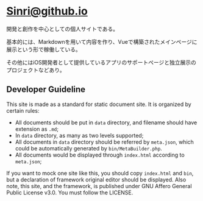 # [Sinri@github.io](https://sinri.github.io)

開発と創作を中心としての個人サイトである。

基本的には、Markdownを用いて内容を作り、Vueで構築されたメインページに展示という形で稼働している。

その他にはiOS開発者として提供しているアプリのサポートページと独立展示のプロジェクトなどあり。

## Developer Guideline

This site is made as a standard for static document site.
It is organized by certain rules:

* All documents should be put in `data` directory, and filename should have extension as `.md`;
* In `data` directory, as many as two levels supported;
* All documents in `data` directory should be referred by `meta.json`, which could be automatically generated by `bin/MetaBuilder.php`.
* All documents would be displayed through `index.html` according to `meta.json`;

If you want to mock one site like this, you should copy `index.html` and `bin`, but a declaration of framework original editor should be displayed.
Also note, this site, and the framework, is published under GNU Affero General Public License v3.0. You must follow the LICENSE.